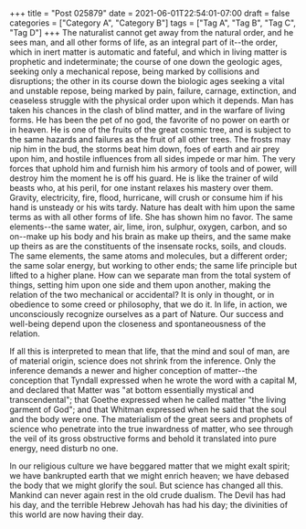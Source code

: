 +++
title = "Post 025879"
date = 2021-06-01T22:54:01-07:00
draft = false
categories = ["Category A", "Category B"]
tags = ["Tag A", "Tag B", "Tag C", "Tag D"]
+++
The naturalist cannot get away from the natural order, and he sees man, and all other forms of life, as an integral part of it--the order, which in inert matter is automatic and fateful, and which in living matter is prophetic and indeterminate; the course of one down the geologic ages, seeking only a mechanical repose, being marked by collisions and disruptions; the other in its course down the biologic ages seeking a vital and unstable repose, being marked by pain, failure, carnage, extinction, and ceaseless struggle with the physical order upon which it depends. Man has taken his chances in the clash of blind matter, and in the warfare of living forms. He has been the pet of no god, the favorite of no power on earth or in heaven. He is one of the fruits of the great cosmic tree, and is subject to the same hazards and failures as the fruit of all other trees. The frosts may nip him in the bud, the storms beat him down, foes of earth and air prey upon him, and hostile influences from all sides impede or mar him. The very forces that uphold him and furnish him his armory of tools and of power, will destroy him the moment he is off his guard. He is like the trainer of wild beasts who, at his peril, for one instant relaxes his mastery over them. Gravity, electricity, fire, flood, hurricane, will crush or consume him if his hand is unsteady or his wits tardy. Nature has dealt with him upon the same terms as with all other forms of life. She has shown him no favor. The same elements--the same water, air, lime, iron, sulphur, oxygen, carbon, and so on--make up his body and his brain as make up theirs, and the same make up theirs as are the constituents of the insensate rocks, soils, and clouds. The same elements, the same atoms and molecules, but a different order; the same solar energy, but working to other ends; the same life principle but lifted to a higher plane. How can we separate man from the total system of things, setting him upon one side and them upon another, making the relation of the two mechanical or accidental? It is only in thought, or in obedience to some creed or philosophy, that we do it. In life, in action, we unconsciously recognize ourselves as a part of Nature. Our success and well-being depend upon the closeness and spontaneousness of the relation.

If all this is interpreted to mean that life, that the mind and soul of man, are of material origin, science does not shrink from the inference. Only the inference demands a newer and higher conception of matter--the conception that Tyndall expressed when he wrote the word with a capital M, and declared that Matter was "at bottom essentially mystical and transcendental"; that Goethe expressed when he called matter "the living garment of God"; and that Whitman expressed when he said that the soul and the body were one. The materialism of the great seers and prophets of science who penetrate into the true inwardness of matter, who see through the veil of its gross obstructive forms and behold it translated into pure energy, need disturb no one.

In our religious culture we have beggared matter that we might exalt spirit; we have bankrupted earth that we might enrich heaven; we have debased the body that we might glorify the soul. But science has changed all this. Mankind can never again rest in the old crude dualism. The Devil has had his day, and the terrible Hebrew Jehovah has had his day; the divinities of this world are now having their day.
